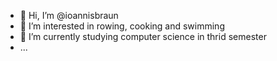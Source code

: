 - 👋 Hi, I’m @ioannisbraun
- 👀 I’m interested in rowing, cooking and swimming
- 🌱 I’m currently studying computer science in thrid semester
- ...


<!---
ioannisbraun/ioannisbraun is a ✨ special ✨ repository because its `README.md` (this file) appears on your GitHub profile.
You can click the Preview link to take a look at your changes.
--->
